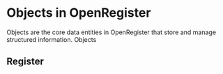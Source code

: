 # Objects in OpenRegister

Objects are the core data entities in OpenRegister that store and manage structured information. Objects 

## Register